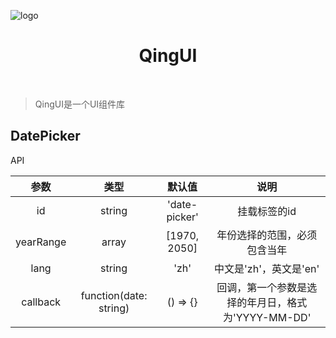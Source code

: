 ![logo](https://raw.githubusercontent.com/veedrin/qing/master/doc/logo/logo.png)

<h1 align="center">QingUI</h1>

<br>

> QingUI是一个UI组件库<br>

## DatePicker

API

| 参数 | 类型 | 默认值 | 说明 |
|:---:|:---:|:---:|:---:|
| id | string | 'date-picker' | 挂载标签的id |
| yearRange | array | [1970, 2050] | 年份选择的范围，必须包含当年 |
| lang | string | 'zh' | 中文是'zh'，英文是'en' |
| callback | function(date: string) | () => {} | 回调，第一个参数是选择的年月日，格式为'YYYY-MM-DD' |
